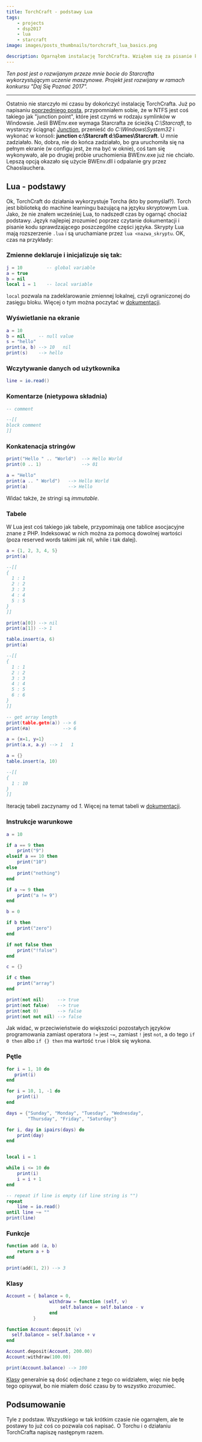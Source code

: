 ```yaml
---
title: TorchCraft - podstawy Lua
tags:
    - projects
    - dsp2017
    - lua
    - starcraft
image: images/posts_thumbnails/torchcraft_lua_basics.png

description: Ogarnąłem instalację TorchCrafta. Wziąłem się za pisanie kodu w Lua, a ten post jest dumpem moich notatek utworzonych w trakcie nauki tego języka.
---
```

*Ten post jest o rozwijanym przeze mnie bocie do Starcrafta wykorzystującym uczenie maszynowe. Projekt jest rozwijany w ramach konkursu "Daj Się Poznać 2017".*

---

Ostatnio nie starczyło mi czasu by dokończyć instalację TorchCrafta. Już po napisaniu [poprzedniego posta](/2017/04/30/torchcraft-installation), przypomniałem sobie, że w NTFS jest coś takiego jak "junction point", które jest czymś w rodzaju symlinków w Windowsie. Jeśli BWEnv.exe wymaga Starcrafta ze ścieżką *C:\Starcraft*, to wystarczy ściągnąć [Junction](https://technet.microsoft.com/pl-pl/sysinternals/bb896768), przenieść do *C:\Windows\System32* i wykonać w konsoli: **junction c:\Starcraft d:\Games\Starcraft**. U mnie zadziałało. No, dobra, nie do końca zadziałało, bo gra uruchomiła się na pełnym ekranie (w configu jest, że ma być w oknie), coś tam się wykonywało, ale po drugiej próbie uruchomienia BWEnv.exe już nie chciało. Lepszą opcją okazało się użycie BWEnv.dll i odpalanie gry przez Chaoslauchera.

<!-- truncate -->

## Lua - podstawy
Ok, TorchCraft do działania wykorzystuje Torcha (kto by pomyślał?). Torch jest biblioteką do machine learningu bazującą na języku skryptowym Lua. Jako, że nie znałem wcześniej Lua, to nadszedł czas by ogarnąć chociaż podstawy. Język najlepiej zrozumieć poprzez czytanie dokumentacji i pisanie kodu sprawdzającego poszczególne części języka. Skrypty Lua mają rozszerzenie `.lua` i są uruchamiane przez `lua <nazwa_skryptu`. OK, czas na przykłady:

### Zmienne deklaruje i inicjalizuje się tak:
```lua
j = 10         -- global variable
a = true
b = nil
local i = 1    -- local variable
```
`local` pozwala na zadeklarowanie zmiennej lokalnej, czyli ograniczonej do zasięgu bloku. Więcej o tym można poczytać w [dokumentacji](https://www.lua.org/pil/4.2.html).


### Wyświetlanie na ekranie
```lua
a = 10
b = nil     -- null value
s = "hello"
print(a, b) --> 10   nil
print(s)    --> hello
```

### Wczytywanie danych od użytkownika
```lua
line = io.read()
```

### Komentarze (nietypowa składnia)
```lua
-- comment

--[[
block comment
]]
```

### Konkatenacja stringów
```lua
print("Hello " .. "World")  --> Hello World
print(0 .. 1)               --> 01

a = "Hello"
print(a .. " World")   --> Hello World
print(a)               --> Hello
```
Widać także, że stringi są *immutable*.

### Tabele
W Lua jest coś takiego jak tabele, przypominają one tablice asocjacyjne znane z PHP. Indeksować w nich można za pomocą dowolnej wartości (poza reserved words takimi jak nil, while i tak dalej).

```lua
a = {1, 2, 3, 4, 5}
print(a)

--[[
{
  1 : 1
  2 : 2
  3 : 3
  4 : 4
  5 : 5
}
]]

print(a[0]) --> nil
print(a[1]) --> 1

table.insert(a, 6)
print(a)

--[[
{
  1 : 1
  2 : 2
  3 : 3
  4 : 4
  5 : 5
  6 : 6
}
]]

-- get array length
print(table.getn(a)) --> 6
print(#a)            --> 6

a = {x=1, y=1}
print(a.x, a.y) --> 1   1

a = {}
table.insert(a, 10)

--[[
{
  1 : 10
}
]]

```
Iterację tabeli zaczynamy od *1*. Więcej na temat tabeli w [dokumentacji](https://www.lua.org/pil/3.6.html).

### Instrukcje warunkowe
```lua
a = 10

if a == 9 then
    print("9")
elseif a == 10 then
    print("10")
else
    print("nothing")
end

if a ~= 9 then
    print("a != 9")
end

b = 0

if b then
    print("zero")
end

if not false then
    print("!false")
end

c = {}

if c then
    print("array")
end

print(not nil)     --> true
print(not false)   --> true
print(not 0)       --> false
print(not not nil) --> false

```

Jak widać, w przeciwieństwie do większości pozostałych języków programowania zamiast operatora `!=` jest `~=`, zamiast `!` jest `not`, a do tego `if 0 then` albo `if {} then` ma wartość `true` i blok się wykona.

### Pętle
```lua
for i = 1, 10 do
   print(i)
end

for i = 10, 1, -1 do
    print(i)
end

days = {"Sunday", "Monday", "Tuesday", "Wednesday",
        "Thursday", "Friday", "Saturday"}

for i, day in ipairs(days) do
    print(day)
end


local i = 1

while i <= 10 do
    print(i)
    i = i + 1
end

-- repeat if line is empty (if line string is "")
repeat
    line = io.read()
until line ~= ""
print(line)
```

### Funkcje
```lua
function add (a, b)
    return a + b
end

print(add(1, 2)) --> 3
```

### Klasy
```lua
Account = { balance = 0,
                withdraw = function (self, v)
                    self.balance = self.balance - v
                end
          }

function Account:deposit (v)
  self.balance = self.balance + v
end

Account.deposit(Account, 200.00)
Account:withdraw(100.00)

print(Account.balance) --> 100
```
[Klasy](https://www.lua.org/pil/16.1.html) generalnie są dość odjechane z tego co widziałem, więc nie będę tego opisywał, bo nie miałem dość czasu by to wszystko zrozumieć.

## Podsumowanie

Tyle z podstaw. Wszystkiego w tak krótkim czasie nie ogarnąłem, ale te postawy to już coś co pozwala coś napisać. O Torchu i o działaniu TorchCrafta napiszę następnym razem.
